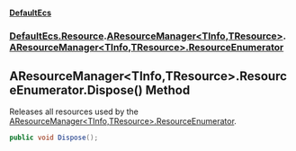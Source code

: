 #### [DefaultEcs](./index.md 'index')
### [DefaultEcs.Resource](./DefaultEcs-Resource.md 'DefaultEcs.Resource').[AResourceManager&lt;TInfo,TResource&gt;](./DefaultEcs-Resource-AResourceManager-TInfo_TResource-.md 'DefaultEcs.Resource.AResourceManager&lt;TInfo,TResource&gt;').[AResourceManager&lt;TInfo,TResource&gt;.ResourceEnumerator](./DefaultEcs-Resource-AResourceManager-TInfo_TResource--ResourceEnumerator.md 'DefaultEcs.Resource.AResourceManager&lt;TInfo,TResource&gt;.ResourceEnumerator')
## AResourceManager&lt;TInfo,TResource&gt;.ResourceEnumerator.Dispose() Method
Releases all resources used by the [AResourceManager&lt;TInfo,TResource&gt;.ResourceEnumerator](./DefaultEcs-Resource-AResourceManager-TInfo_TResource--ResourceEnumerator.md 'DefaultEcs.Resource.AResourceManager&lt;TInfo,TResource&gt;.ResourceEnumerator').  
```csharp
public void Dispose();
```
